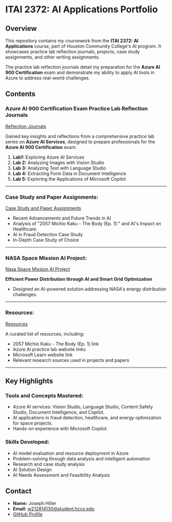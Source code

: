 # ITAI 2372: AI Applications Portfolio  

## Overview  

This repository contains my coursework from the **ITAI 2372: AI Applications** course, part of Houston Community College's AI program. It showcases practice lab reflection journals, projects, case study assignments, and other writing assignments.

The practice lab reflection journals detail my preparation for the **Azure AI 900 Certification** exam and demonstrate my ability to apply AI tools in Azure to address real-world challenges.


## Contents  

### **Azure AI 900 Certification Exam Practice Lab Reflection Journals**  
[Reflection Journals](https://github.com/Jsphhiller24-hub/ITAI_2372_AI_Applications_Portfolio/tree/main/reflection_journals)


Gained key insights and reflections from a comprehensive practice lab series on **Azure AI Services**, designed to prepare professionals for the **Azure AI 900 Certification** exam:  

1. **Lab1:** Exploring Azure AI Services 
2. **Lab 2:** Analyzing Images with Vision Studio  
3. **Lab 3:** Analyzing Text with Language Studio  
4. **Lab 4:** Extracting Form Data in Document Intelligence  
5. **Lab 5:** Exploring the Applications of Microsoft Copilot  

---

### **Case Study and Paper Assignments:**  
[Case Study and Paper Assignments](https://github.com/Jsphhiller24-hub/ITAI_2372_AI_Applications_Portfolio/tree/main/case_study_and_papers)  

 
- Recent Advancements and Future Trends in AI
- Analysis of "2057 Michio Kaku - The Body (Ep. 1):" and AI's Impact on Healthcare.
- AI in Fraud Detection Case Study
- In-Depth Case Study of Choice
  

---

### **NASA Space Mission AI Project:**  
[Nasa Space Mission AI Project](https://github.com/Jsphhiller24-hub/ITAI_2372_AI_Applications_Portfolio/tree/main/NASA_Space_Mission_AI_Project%3A)  

**Efficient Power Distribution through AI and Smart Grid Optimization**  
- Designed an AI-powered solution addressing NASA's energy distribution challenges.  

---

### **Resources:**  
[Resources](https://github.com/Jsphhiller24-hub/ITAI_2372_AI_Applications_Portfolio/tree/main/Resources)  

A curated list of resources, including:  
- 2057 Michio Kaku - The Body (Ep. 1) link  
- Azure AI practice lab website links  
- Microsoft Learn website link  
- Relevant research sources used in projects and papers

---

## Key Highlights  

### **Tools and Concepts Mastered:**  
- Azure AI services: Vision Studio, Language Studio, Content Safety Studio, Document Intelligence, and Copilot.  
- AI applications in fraud detection, healthcare, and energy optimization for space projects.  
- Hands-on experience with Microsoft Copilot.  

### **Skills Developed:**  
- AI model evaluation and resource deployment in Azure  
- Problem-solving through data analysis and intelligent automation  
- Research and case study analysis  
- AI Solution Design  
- AI Needs Assessment and Feasibility Analysis  

 

## Contact  

- **Name:** Joseph Hiller  
- **Email:** [w212814130@student.hccs.edu](mailto:w212814130@student.hccs.edu)  
- [GitHub Profile](https://github.com/Jsphhiller24-hub)  
